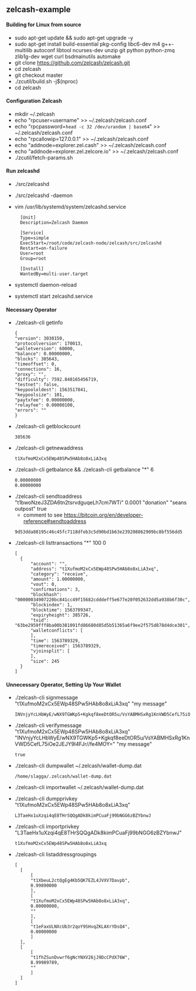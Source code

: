 ## zelcash-example

#### Building for Linux from source
* sudo apt-get update && sudo apt-get upgrade -y
* sudo apt-get install build-essential pkg-config libc6-dev m4 g++-multilib autoconf libtool ncurses-dev unzip git python python-zmq zlib1g-dev wget curl bsdmainutils automake
* git clone https://github.com/zelcash/zelcash.git
* cd zelcash
* git checkout master
* ./zcutil/build.sh -j$(nproc)
* cd zelcash

#### Configuration Zelcash
* mkdir ~/.zelcash
* echo "rpcuser=username" >> ~/.zelcash/zelcash.conf
* echo "rpcpassword=`head -c 32 /dev/urandom | base64`" >> ~/.zelcash/zelcash.conf
* echo "rpcallowip=127.0.0.1" >> ~/.zelcash/zelcash.conf
* echo "addnode=explorer.zel.cash" >> ~/.zelcash/zelcash.conf
* echo "addnode=explorer.zel.zelcore.io" >> ~/.zelcash/zelcash.conf
* ./zcutil/fetch-params.sh
  
#### Run zelcashd
* ./src/zelcashd
* ./src/zelcashd -daemon
* vim /usr/lib/systemd/system/zelcashd.service
  ```
    [Unit]
    Description=Zelcash Daemon

    [Service]
    Type=simple
    ExecStart=/root/code/zelcash-node/zelcash/src/zelcashd
    Restart=on-failure
    User=root
    Group=root

    [Install]
    WantedBy=multi-user.target
  ```

* systemctl daemon-reload
* systemctl start zelcashd.service

#### Necessary Operator
* ./zelcash-cli getinfo
    ```
    {
    "version": 3030150,
    "protocolversion": 170013,
    "walletversion": 60000,
    "balance": 0.00000000,
    "blocks": 385643,
    "timeoffset": 0,
    "connections": 16,
    "proxy": "",
    "difficulty": 7592.848165456719,
    "testnet": false,
    "keypoololdest": 1563517841,
    "keypoolsize": 101,
    "paytxfee": 0.00000000,
    "relayfee": 0.00000100,
    "errors": ""
    }
    ```
* ./zelcash-cli getblockcount
  ```
  385636
  ```
* ./zelcash-cli getnewaddress
  ```
  t1XufmoM2xCx5EWp48SPw5HAb8o8xLiA3xq
  ```
* ./zelcash-cli getbalance && ./zelcash-cli getbalance "*" 6
  ```
  0.00000000
  0.00000000
  ```
* ./zelcash-cli sendtoaddress "t1bwoNzeJ3ZDA6tn2tsrvdguqeLh7cm7WTi" 0.0001 "donation" "seans outpost" true
  * comment to see https://bitcoin.org/en/developer-reference#sendtoaddress
  ```
  9d53dda88195c46c45fc7118dfeb3c5d90bd1b63e239208862909bc8bf556dd5
  ```
* ./zelcash-cli listtransactions "*" 100 0
  ```
  [
    {
        "account": "",
        "address": "t1XufmoM2xCx5EWp48SPw5HAb8o8xLiA3xq",
        "category": "receive",
        "amount": 1.00000000,
        "vout": 0,
        "confirmations": 3,
        "blockhash": "00000034907220bc841cc49f15682cdddeff5e677e20f052632dd5a938b6f30c",
        "blockindex": 1,
        "blocktime": 1563789347,
        "expiryheight": 385726,
        "txid": "63be2959fff8ba00b381091fd86680d85d5b51365a6f9ee2f575d878d4dce301",
        "walletconflicts": [
        ],
        "time": 1563789329,
        "timereceived": 1563789329,
        "vjoinsplit": [
        ],
        "size": 245
    }
  ]
  ```

#### Unnecessary Operator, Setting Up Your Wallet
* ./zelcash-cli signmessage "t1XufmoM2xCx5EWp48SPw5HAb8o8xLiA3xq" "my message"
  ```
  INVnjyYcLHbWyE/wNX9TGWKp5+Kgkqf8eeDtOR5u/VsYABMHSxRg1KnVWD5CefL75iOe2JEJY9l4FJr//fe4MOY=
  ```
* ./zelcash-cli verifymessage "t1XufmoM2xCx5EWp48SPw5HAb8o8xLiA3xq" "INVnjyYcLHbWyE/wNX9TGWKp5+Kgkqf8eeDtOR5u/VsYABMHSxRg1KnVWD5CefL75iOe2JEJY9l4FJr//fe4MOY=" "my message"
  ```
  true
  ```
* ./zelcash-cli dumpwallet ~/.zelcash/wallet-dump.dat 
  ```
  /home/slagga/.zelcash/wallet-dump.dat
  ```
* ./zelcash-cli importwallet ~/.zelcash/wallet-dump.dat 

* ./zelcash-cli dumpprivkey "t1XufmoM2xCx5EWp48SPw5HAb8o8xLiA3xq"
  ```
  L3TaeHx1uXzqi4qE8THrSQQgADk8kimPCuaFj99bNGG6zBZYbnwJ
  ```
* ./zelcash-cli importprivkey "L3TaeHx1uXzqi4qE8THrSQQgADk8kimPCuaFj99bNGG6zBZYbnwJ"
  ```
  t1XufmoM2xCx5EWp48SPw5HAb8o8xLiA3xq
  ```
* ./zelcash-cli listaddressgroupings
  ```
  [
    [
        [
        "t1XbeuL2ctQgEg4Kb5QK7EZL4JVXV7Davpb",
        0.99890000
        ],
        [
        "t1XufmoM2xCx5EWp48SPw5HAb8o8xLiA3xq",
        0.00000000,
        ""
        ],
        [
        "t1eFaxULNXcUb3r2qoY9SHvqZKLAXrYDsQ4",
        0.00000000
        ]
    ],
    [
        [
        "t1fhZSunDvwrf6gNcYNXV26jJ9DcCPdX76W",
        8.99989789,
        ""
        ]
    ]
  ]
  ```




